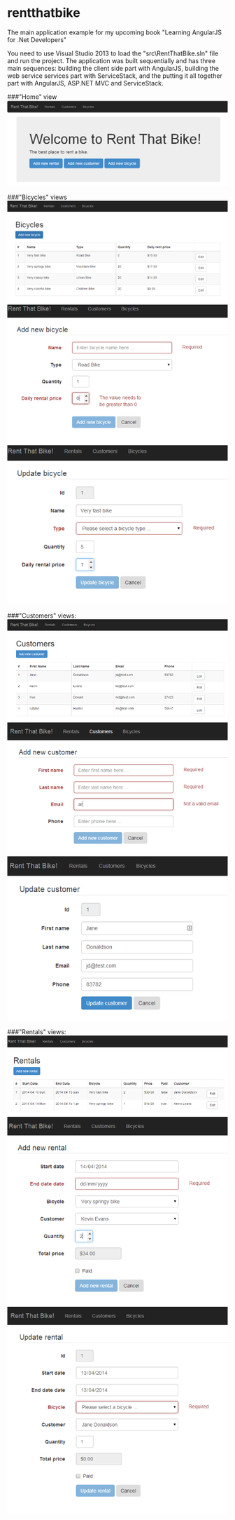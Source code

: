 rentthatbike
============

The main application example for my upcoming book "Learning AngularJS for .Net Developers"

You need to use Visual Studio 2013 to load the "src\RentThatBike.sln" file and run the project.
The application was built sequentially and has three main sequences: building the client side part with AngularJS, building the web service services part with ServiceStack, and the putting it all together part with AngularJS, ASP.NET MVC and ServiceStack.

###"Home" view  
![Home](/docs/images/home.PNG "Home")

###"Bicycles" views
![Index](/docs/images/bicycles_index.PNG "Index")
![New](/docs/images/bicycles_new.PNG "New")
![Edit](/docs/images/bicycles_edit.PNG "Edit")

###"Customers" views:  
![Index](/docs/images/customers_index.PNG "Index")
![New](/docs/images/customers_new.PNG "New")
![Edit](/docs/images/customers_edit.PNG "Edit")

###"Rentals" views:  
![Index](/docs/images/rentals_index.PNG "Index")
![New](/docs/images/rentals_new.PNG "New")
![Edit](/docs/images/rentals_edit.PNG "Edit")
